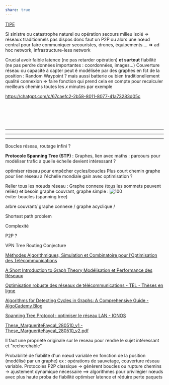 ```yaml
---
share: true
---
```

[TIPE](file:///C:%5CUsers%5Cmillo%5CDesktop%5CTIPE)

Si sinistre ou catastrophe naturel ou opération secours milieu isolé $\Rightarrow$ réseaux traditionnels pas dispos donc faut un P2P ou alors une nœud central pour faire communiquer secouristes, drones, équipements….
$\Rightarrow$ ad hoc network, infrastructure-less network

Crucial avoir faible latence (ne pas retarder opération) **et surtout** fiabilité (ne pas perdre données importantes : coordonnées, images...)
Couverture réseau ou capacité à capter peut ê modélisée par des graphes en fct de la position : Random Waypoint ? mais aussi batterie ou bien traditionellement qualité connexion
$\Rightarrow$ faire fonction qui prend cela en compte pour recalculer meilleurs chemins toutes les $x$ minutes par exemple




https://chatgpt.com/c/67caefc2-2b58-8011-8077-41a73283d05c

<br>
<br> <br> <br>

___
___
___ 
Boucles réseau, routage infini ? 

**Protocole Spanning Tree (STP)** : Graphes, lien avec maths : parcours pour modéliser trafic
à quelle échelle devient intéressant ? 

optimiser réseau pour empêcher cycles/boucles 
Plus court chemin graphe pour lien réseau
à l'échelle mondiale gain avec optimisation ?

Relier tous les nœuds réseau : Graphe connexe (tous les sommets peuvent reliés) et besoin graphe couvrant, graphe simple :
![100](./Pasted/Pasted%20image%2020250207120104.png)   
éviter boucles (spanning tree)

arbre couvrant/ graphe connexe / graphe acyclique / 

Shortest path problem

Complexité 

P2P ?
 
VPN Tree Routing Conjecture

[Méthodes Algorithmiques, Simulation et Combinatoire pour l’Optimisation des Télécommunications](https://citeseerx.ist.psu.edu/document?repid=rep1&type=pdf&doi=6cbe53f408237a0348a2aeb4019343aecc91ee87)

[A Short Introduction to Graph Theory Modélisation et Performance des Réseaux](https://marceaucoupechoux.wp.imt.fr/files/2018/02/graphtheory.pdf)

[Optimisation robuste des réseaux de télécommunications - TEL - Thèses en ligne](https://theses.hal.science/tel-00321868/)

[Algorithms for Detecting Cycles in Graphs: A Comprehensive Guide - AlgoCademy Blog](https://algocademy.com/blog/algorithms-for-detecting-cycles-in-graphs-a-comprehensive-guide/)

[Spanning Tree Protocol : optimiser le réseau LAN - IONOS](https://www.ionos.fr/digitalguide/serveur/know-how/spanning-tree-protocol/)

[These_MargueriteFaycal_280510_v1 - These_MargueriteFaycal_280510_v2.pdf](https://pastel.hal.science/pastel-00521935v1/document)


Il faut une propriété originale sur le reseau pour rendre le sujet intéressant et "recherchable"


Probabilité de fiabilité d'un nœud variable en fonction de la position (modélisé par un graphe) ex : opérations de sauvetage, couverture réseau variable.
Protocoles P2P classique -> génèrent boucles ou rupture chemins -> ajustement dynamique nécessaire
$\implies$ algorithmes pour privilégier nœuds avec plus haute proba de fiabilité optimiser latence et réduire perte paquets

